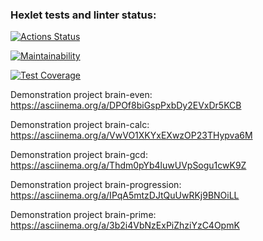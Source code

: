 ### Hexlet tests and linter status:
[![Actions Status](https://github.com/Oksana1992-hash/frontend-project-44/actions/workflows/hexlet-check.yml/badge.svg)](https://github.com/Oksana1992-hash/frontend-project-44/actions)

[![Maintainability](https://api.codeclimate.com/v1/badges/4c844a72ebce269563cd/maintainability)](https://codeclimate.com/github/Oksana1992-hash/frontend-project-44/maintainability)

[![Test Coverage](https://api.codeclimate.com/v1/badges/4c844a72ebce269563cd/test_coverage)](https://codeclimate.com/github/Oksana1992-hash/frontend-project-44/test_coverage)

Demonstration project brain-even: https://asciinema.org/a/DPOf8biGspPxbDy2EVxDr5KCB

Demonstration project brain-calc: https://asciinema.org/a/VwVO1XKYxEXwzOP23THypva6M

Demonstration project brain-gcd: https://asciinema.org/a/Thdm0pYb4luwUVpSogu1cwK9Z

Demonstration project brain-progression: https://asciinema.org/a/IPqA5mtzDJtQuUwRKj9BNOiLL

Demonstration project brain-prime: https://asciinema.org/a/3b2i4VbNzExPiZhziYzC4OpmK
